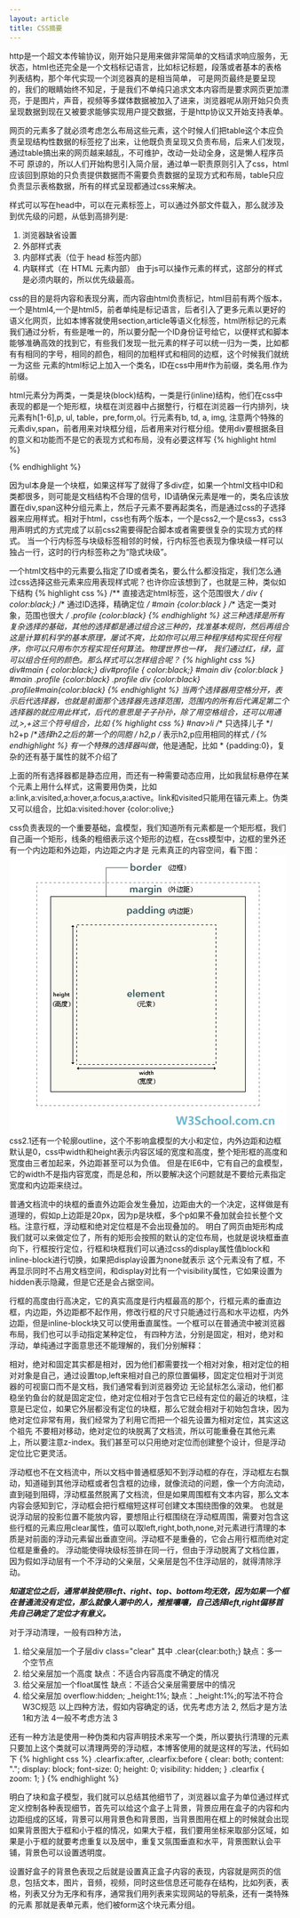 ```yaml
---
layout: article
title: CSS摘要
---
```

http是一个超文本传输协议，刚开始只是用来做非常简单的文档请求响应服务，无状态，html也还完全是一个文档标记语言，比如标记标题，段落或者基本的表格列表结构，那个年代实现一个浏览器真的是相当简单，
可是网页最终是要呈现的，我们的眼睛始终不知足，于是我们不单纯只追求文本内容而是要求网页更加漂亮，于是图片，声音，视频等多媒体数据被加入了进来，浏览器呢从刚开始只负责呈现数据到现在又被要求能够实现用户提交数据，于是http协议又开始支持表单。

网页的元素多了就必须考虑怎么布局这些元素，这个时候人们把table这个本应负责呈现结构性数据的标签挖了出来，让他既负责呈现又负责布局，后来人们发现，通过table搞出来的网页越来越乱，不可维护，改动一处动全身，这是懒人程序员不可
原谅的，所以人们开始构思引入简介层，通过单一职责原则引入了css，html应该回到原始的只负责提供数据而不需要负责数据的呈现方式和布局，table只应负责显示表格数据，所有的样式呈现都通过css来解决。

样式可以写在head中，可以在元素标签上，可以通过外部文件载入，那么就涉及到优先级的问题，从低到高排列是:

1. 浏览器缺省设置
2. 外部样式表
3. 内部样式表（位于 head 标签内部）
4. 内联样式（在 HTML 元素内部）
由于js可以操作元素的样式，这部分的样式是必须内联的，所以优先级最高。

css的目的是将内容和表现分离，而内容由html负责标记，html目前有两个版本，一个是html4,一个是html5，前者单纯是标记语言，后者引入了更多元素以更好的语义化网页，比如本博客就使用section,article等语义化标签，html所标记的元素
我们通过分析，有些是唯一的，所以要分配一个ID身份证号给它，以便样式和脚本能够准确高效的找到它，有些我们发现一批元素的样子可以统一归为一类，比如都有有相同的字号，相同的颜色，相同的加粗样式和相同的边框，这个时候我们就统一为这些
元素的html标记上加入一个类名，ID在css中用#作为前缀，类名用.作为前缀。

html元素分为两类，一类是块(block)结构，一类是行(inline)结构，他们在css中表现的都是一个矩形框，块框在浏览器中占据整行，行框在浏览器一行内排列，块元素有h[1-6],p, ul, table，pre,form,ol。行元素有b, td, a, img,
注意两个特殊的元素div,span，前者用来对块框分组，后者用来对行框分组。使用div要根据条目的意义和功能而不是它的表现方式和布局，没有必要这样写
{% highlight html %}
<div><ul></ul></div>
{% endhighlight %}

因为ul本身是一个块框，如果这样写了就得了多div症，如果一个html文档中ID和类都很多，则可能是文档结构不合理的信号，ID请确保元素是唯一的，类名应该放置在div,span这种分组元素上，然后子元素不要再起类名，而是通过css的子选择器来应用样式。相对于html，css也有两个版本，一个是css2,一个是css3，css3用声明式的方式完成了以前css2需要得配合脚本或者需要很复杂的实现方式的样式。
当一个行内标签与块级标签相邻的时候，行内标签也表现为像块级一样可以独占一行，这时的行内标签称之为“隐式块级”。

一个html文档中的元素要么指定了ID或者类名，要么什么都没指定，我们怎么通过css选择这些元素来应用表现样式呢？也许你应该想到了，也就是三种，类似如下结构
{% highlight css %}
/** 直接选定html标签，这个范围很大 */
div { color:black;}
/** 通过ID选择，精确定位 */
#main {color:black }
/** 选定一类对象，范围也很大 */
.profile {color:black}
{% endhighlight %}
这三种选择是所有复杂选择的基础，其他的选择都是通过组合这三种的，找准基本规则，然后再组合这是计算机科学的基本原理，屡试不爽，比如你可以用三种程序结构实现任何程序，你可以只用布尔方程实现任何算法。物理世界也一样，
我们通过红，绿，蓝可以组合任何的颜色。那么样式可以怎样组合呢？
{% highlight css %}
div#main { color:black;}
div#profile { color:black;}
#main div {color:black }
#main .profile {color:black}
.profile div {color:black}
.profile#main{color:black}
{% endhighlight %}
当两个选择器用空格分开，表示后代选择器，也就是前面那个选择器先选择范围，范围内的所有后代满足第二个选择器的就应用此样式，后代的意思是子子孙孙，除了用空格组合，还可以用通过,>,+这三个符号组合，比如
{% highlight css %}
#nav>li /** 只选择儿子 */
h2+p /**选择h2之后的第一个的同胞 */
h2,p /** 表示h2,p应用相同的样式 */
{% endhighlight %}
有一个特殊的选择器叫做*，他是通配，比如 * {padding:0}，复杂的还有基于属性的就不介绍了

上面的所有选择器都是静态应用，而还有一种需要动态应用，比如我鼠标悬停在某个元素上用什么样式，这需要用伪类，比如a:link,a:visited,a:hover,a:focus,a:active。link和visited只能用在锚元素上。伪类
又可以组合，比如a:visited:hover {color:olive;}


css负责表现的一个重要基础，盒模型，我们知道所有元素都是一个矩形框，我们自己画一个矩形，线条的粗细表示这个矩形的边框，在css模型中，边框的里外还有一个内边距和外边距，内边距之内才是
元素真正的内容空间，看下图：
![css 盒模型](/images/cssbox.gif)
css2.1还有一个轮廓outline，这个不影响盒模型的大小和定位，内外边距和边框默认是0，css中width和height表示内容区域的宽度和高度，整个矩形框的高度和宽度由三者加起来，外边距甚至可以为负值。
但是在IE6中，它有自己的盒模型，它的width不是指内容宽度，而是总和，所以要解决这个问题就是不要给元素指定宽度和内边距来绕过。

普通文档流中的块框的垂直外边距会发生叠加，边距由大的一个决定，这样做是有道理的，假如p上边距是20px，因为p是块框，多个p如果不叠加就会拉长整个文档。注意行框，浮动框和绝对定位框是不会出现叠加的。
明白了网页由矩形构成我们就可以来做定位了，所有的矩形会按照的默认的定位布局，也就是说块框垂直向下，行框按行定位，行框和块框我们可以通过css的display属性值block和inline-block进行切换，如果把display设置为none就表示
这个元素没有了框，不再显示同时不占用文档空间，和display对比有一个visibility属性，它如果设置为hidden表示隐藏，但是它还是会占据空间。

行框的高度由行高决定，它的真实高度是行内框最高的那个，行框元素的垂直边框，内边距，外边距都不起作用，修改行框的尺寸只能通过行高和水平边框，内外边距，但是inline-block块又可以使用垂直属性。一个框可以在普通流中被浏览器布局，我们也可以手动指定某种定位，
有四种方法，分别是固定，相对，绝对和浮动，单纯通过字面意思还不能理解的，我们分别解释：

相对，绝对和固定其实都是相对，因为他们都需要找一个相对对象，相对定位的相对对象是自己，通过设置top,left来相对自己的原位置偏移，固定定位相对于浏览器的可视窗口而不是文档，我们通常看到浏览器旁边
无论鼠标怎么滚动，他们都稳坐钓鱼台的就是固定定位，绝对定位相对于包含它已经有定位的最近的块框，注意是已定位，如果它外层都没有定位的块框，那么它就会相对于初始包含块，因为绝对定位非常有用，我们经常为了利用它而把一个祖先设置为相对定位，其实这这个祖先
不要相对移动，绝对定位的块脱离了文档流，所以可能重叠在其他元素上，所以要注意z-index。我们甚至可以只用绝对定位而创建整个设计，但是浮动定位比它更灵活。

浮动框也不在文档流中，所以文档中普通框感知不到浮动框的存在，浮动框左右飘动，知道碰到其他浮动框或者包含框的边缘，就像流动的问题，像一个方向流动，直到碰到阻碍，浮动框虽然脱离了文档流，但是如果周围框有文本内容，那么文本内容会感知到它，浮动框会把行框缩短这样可创建文本围绕图像的效果。
也就是说浮动层的投影位置不能放内容，要想阻止行框围绕在浮动框周围，需要对包含这些行框的元素应用clear属性，值可以取left,right,both,none,对元素进行清理的本质是对前面的浮动元素留出垂直空间。浮动框不是重叠的，它会占用行框而绝对定位框是重叠的。
浮动能使得块级标签排在同一行，但由于浮动脱离了文档位置，因为假如浮动层有一个不浮动的父亲层，父亲层是包不住浮动层的，就得清除浮动。


***知道定位之后，通常单独使用left、right、top、bottom均无效，因为如果一个框在普通流没有定位，那么就像人潮中的人，推推嚷嚷，自己选择left,right偏移首先自己确定了定位才有意义。***

对于浮动清理，一般有四种方法，

1. 给父亲层加一个子层div class="clear"  其中 .clear{clear:both;}
   缺点：多一个空节点
2. 给父亲层加一个高度
   缺点：不适合内容高度不确定的情况
3. 给父亲层加一个float属性
   缺点：不适合父亲层需要居中的情况
4. 给父亲层加 overflow:hidden; _height:1%;
   缺点：_height:1%;的写法不符合W3C规范
以上四种方法，假如内容确定的话，优先考虑方法 2, 然后才是方法 1和方法 4一般不考虑方法 3


还有一种方法是使用一种伪类和内容声明技术来写一个类，所以要执行清理的元素只要加上这个类就可以清理两旁的浮动框，本博客使用的就是这样的写法，代码如下
{% highlight css %}
.clearfix:after, .clearfix:before {
    clear: both;
    content: ".";
    display: block;
    font-size: 0;
    height: 0;
    visibility: hidden;
}
.clearfix {
    zoom: 1;
}
{% endhighlight %}

明白了块和盒子模型，我们就可以总结其他细节了，浏览器以盒子为单位通过样式定义控制各种表现细节，首先可以给这个盒子上背景，背景应用在盒子的内容和内边距组成的区域，背景可以用背景色和背景图，当背景图用在框上的时候就会出现
如果背景图大于框和小于框的情况，如果大于框，我们要用坐标来取部分区域，如果是小于框的就要考虑重复以及居中，重复又氛围垂直和水平，背景图默认会平铺，背景色可以设置透明度。


设置好盒子的背景色表现之后就是设置真正盒子内容的表现，内容就是网页的信息，包括文本，图片，音频，视频，同时这些信息还可能存在结构，比如列表，表格，列表又分为无序和有序，通常我们用列表来实现网站的导航条，还有一类特殊的元素
那就是表单元素，他们被form这个块元素分组。














